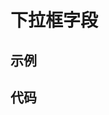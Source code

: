 # 下拉框字段

## 示例

<sample path="dropdown-1"></sample>

## 代码

<code path="dropdown-1.tsx" class="language-js"></code>
